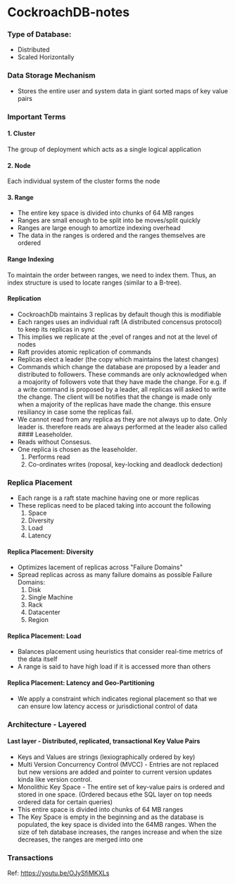 # CockroachDB-notes

### Type of Database:
- Distributed
- Scaled Horizontally 

### Data Storage Mechanism
- Stores the entire user and system data in giant sorted maps of key value pairs

### Important Terms
#### 1. Cluster
The group of deployment which acts as a single logical application

#### 2. Node
Each individual system of the cluster forms the node

#### 3. Range 
- The entire key space is divided into chunks of 64 MB ranges
- Ranges are small enough to be split into be moves/split quickly
- Ranges are large enough to amortize indexing overhead
- The data in the ranges is ordered and the ranges themselves are ordered

#### Range Indexing
To maintain the order between ranges, we need to index them. Thus, an index structure is used to locate ranges (similar to a B-tree).

#### Replication
- CockroachDb maintains 3 replicas by default though this is modifiable
- Each ranges uses an individual raft (A distributed concensus protocol) to keep its replicas in sync
- This implies we replicate at the ;evel of ranges and not at the level of nodes
- Raft provides atomic replication of commands
- Replicas elect a leader (the copy which maintains the latest changes)
-  Commands which change the database are proposed by a leader and distributed to followers. These commands are only acknowledged when a moajority of followers vote that they have made the change. For e.g. if a write command is proposed by a leader, all replicas will asked to write the change. The client will be notifies that the change is made only when a majority of the replicas have made the change. this ensure resiliancy in case some the replicas fail.  
-  We cannot read from any replica as they are not always up to date. Only leader is. therefore reads are always performed at the leader also called #### Leaseholder. 
-  Reads without Consesus. 
-  One replica is chosen as the leaseholder. 
    1. Performs read
    2. Co-ordinates writes (roposal, key-locking and deadlock dedection)

### Replica Placement
- Each range is a raft state machine having one or more replicas
- These replicas need to be placed taking into account the following
  1. Space
  2. Diversity
  3. Load
  4. Latency
 
#### Replica Placement: Diversity
- Optimizes lacement of replicas across "Failure Domains"
- Spread replicas across as many failure domains as possible
  Failure Domains:
  1. Disk
  2. Single Machine
  3. Rack
  4. Datacenter
  5. Region

#### Replica Placement: Load
- Balances placement using heuristics that consider real-time metrics of the data itself
- A range is said to have high load if it is accessed more than others

#### Replica Placement: Latency and Geo-Partitioning
- We apply a constraint which indicates regional placement so that we can ensure low latency access or jurisdictional control of data 

### Architecture - Layered
#### Last layer - Distributed, replicated, transactional Key Value Pairs
- Keys and Values are strings (lexiographically ordered by key)
- Multi Version Concurrency Control (MVCC) - Entries are not replaced but new versions are added and pointer to current version updates kinda like version control.
- Monolithic Key Space - The entire set of key-value pairs is ordered and stored in one space. (Ordered becaus ethe SQL layer on top needs ordered data for certain queries)
- This entire space is divided into chunks of 64 MB ranges
- The Key Space is empty in the beginning and as the database is populated, the key space is divided into the 64MB ranges. When the size of teh database increases, the ranges increase and when the size decreases, the ranges are merged into one

### Transactions

Ref: https://youtu.be/OJySfiMKXLs
